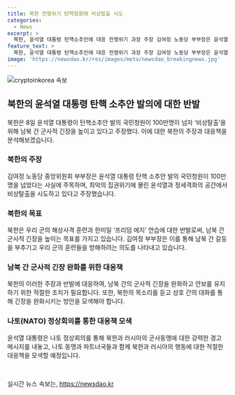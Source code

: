 ```yaml
---
title: 북한 전쟁위기 탄핵청원에 비상탈출 시도
categories:
  - News
excerpt: >
  북한, 윤석열 대통령 탄핵소추안에 대응 전쟁위기 과장 주장 김여정 노동당 부부장은 윤석열 대통령 탄핵 청원 100만 돌파로 남북 간 군사적 긴장 고조시키고 있다고 비난했다. 이는 군의 해상사격 훈련과 한미일 프리덤 에지 연습에 대한 반발이라며, 동맹국과 함께 북러 밀착 경고 예정인 윤 대통령이 이날 나토 회의 참석하며 러시아 군사동맹과의 조약에 대응할 예정이다. 305자 
feature_text: >
  북한, 윤석열 대통령 탄핵소추안에 대응 전쟁위기 과장 주장 김여정 노동당 부부장은 윤석열 대통령 탄핵 청원 100만 돌파로 남북 간 군사적 긴장 고조시키고 있다고 비난했다. 이는 군의 해상사격 훈련과 한미일 프리덤 에지 연습에 대한 반발이라며, 동맹국과 함께 북러 밀착 경고 예정인 윤 대통령이 이날 나토 회의 참석하며 러시아 군사동맹과의 조약에 대응할 예정이다. 305자 
image: 'https://newsdao.kr/res/images/meta/newsdao_breakingnews.jpg'
---
```


<p><img src="https://newsdao.kr/res/images/meta/newsdao_breakingnews.jpg" alt="cryptoinkorea 속보" /></p>

<h2 data-ke-size="size26">북한의 윤석열 대통령 탄핵 소추안 발의에 대한 반발</h2>

<p data-ke-size="size16">북한은 8일 윤석열 대통령이 탄핵소추안 발의 국민청원이 100만명이 넘자 ‘비상탈출’을 위해 남북 간 군사적 긴장을 높이고 있다고 주장했다. 이에 대한 북한의 주장과 대응책을 분석해보겠습니다.</p>

<h3><b>북한의 주장</b></h3>

<p data-ke-size="size16">김여정 노동당 중앙위원회 부부장은 윤석열 대통령 탄핵 소추안 발의 국민청원이 100만명을 넘었다는 사실에 주목하며, 최악의 집권위기에 몰린 윤석열과 정세격화의 공간에서 비상탈출을 시도하고 있다고 주장했습니다.</p>

<h3><b>북한의 목표</b></h3>

<p data-ke-size="size16">북한은 우리 군의 해상사격 훈련과 한미일 ‘프리덤 에지’ 연습에 대한 반발로써, 남북 간 군사적 긴장을 높이는 목표를 가지고 있습니다. 김여정 부부장은 이를 통해 남북 간 갈등을 부추기고 우리 군의 훈련들을 방해하려는 의도를 나타내고 있습니다.</p>

<h3><b>남북 간 군사적 긴장 완화를 위한 대응책</b></h3>

<p data-ke-size="size16">북한의 이러한 주장과 반발에 대응하여, 남북 간의 군사적 긴장을 완화하고 안보를 유지하기 위한 적절한 조치가 필요합니다. 또한, 북한의 목소리를 듣고 상호 간의 대화를 통해 긴장을 완화시키는 방안을 모색해야 합니다.</p>

<h3><b>나토(NATO) 정상회의를 통한 대응책 모색</b></h3>

<p data-ke-size="size16">윤석열 대통령은 나토 정상회의를 통해 북한과 러시아의 군사동맹에 대한 강력한 경고 메시지를 내놓고, 나토 동맹과 파트너국들과 함께 북한과 러시아의 행동에 대한 적절한 대응책을 모색할 예정입니다.</p>

<p data-ke-size="size16">&nbsp;</p>
실시간 뉴스 속보는, <a href="https://newsdao.kr" rel="dofollow">https://newsdao.kr</a>


